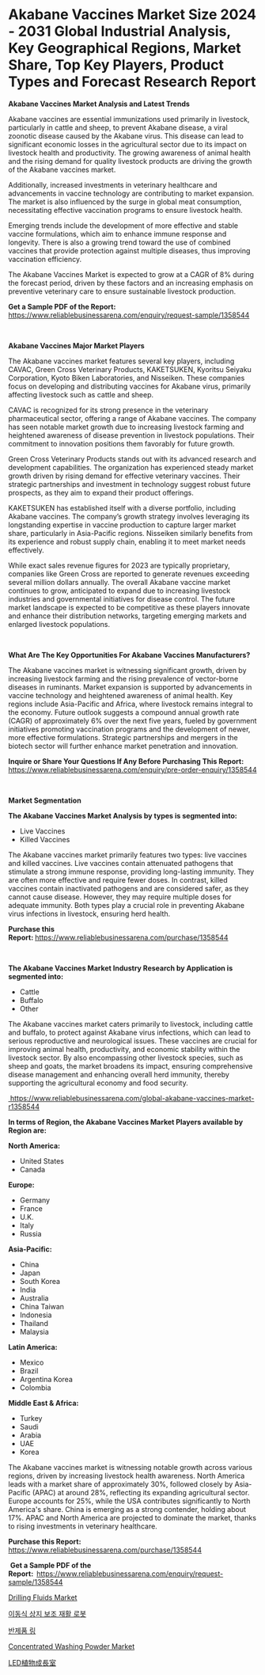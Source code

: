 <p><h1>Akabane Vaccines Market Size 2024 - 2031 Global Industrial Analysis, Key Geographical Regions, Market Share, Top Key Players, Product Types and Forecast Research Report</h1></p><p><strong>Akabane Vaccines Market Analysis and Latest Trends</strong></p>
<p><p>Akabane vaccines are essential immunizations used primarily in livestock, particularly in cattle and sheep, to prevent Akabane disease, a viral zoonotic disease caused by the Akabane virus. This disease can lead to significant economic losses in the agricultural sector due to its impact on livestock health and productivity. The growing awareness of animal health and the rising demand for quality livestock products are driving the growth of the Akabane vaccines market. </p><p>Additionally, increased investments in veterinary healthcare and advancements in vaccine technology are contributing to market expansion. The market is also influenced by the surge in global meat consumption, necessitating effective vaccination programs to ensure livestock health. </p><p>Emerging trends include the development of more effective and stable vaccine formulations, which aim to enhance immune response and longevity. There is also a growing trend toward the use of combined vaccines that provide protection against multiple diseases, thus improving vaccination efficiency. </p><p>The Akabane Vaccines Market is expected to grow at a CAGR of 8% during the forecast period, driven by these factors and an increasing emphasis on preventive veterinary care to ensure sustainable livestock production.</p></p>
<p><strong>Get a Sample PDF of the Report:&nbsp;</strong> <a href="https://www.reliablebusinessarena.com/enquiry/request-sample/1358544">https://www.reliablebusinessarena.com/enquiry/request-sample/1358544</a></p>
<p>&nbsp;</p>
<p><strong>Akabane Vaccines Major Market Players</strong></p>
<p><p>The Akabane vaccines market features several key players, including CAVAC, Green Cross Veterinary Products, KAKETSUKEN, Kyoritsu Seiyaku Corporation, Kyoto Biken Laboratories, and Nisseiken. These companies focus on developing and distributing vaccines for Akabane virus, primarily affecting livestock such as cattle and sheep.</p><p>CAVAC is recognized for its strong presence in the veterinary pharmaceutical sector, offering a range of Akabane vaccines. The company has seen notable market growth due to increasing livestock farming and heightened awareness of disease prevention in livestock populations. Their commitment to innovation positions them favorably for future growth.</p><p>Green Cross Veterinary Products stands out with its advanced research and development capabilities. The organization has experienced steady market growth driven by rising demand for effective veterinary vaccines. Their strategic partnerships and investment in technology suggest robust future prospects, as they aim to expand their product offerings.</p><p>KAKETSUKEN has established itself with a diverse portfolio, including Akabane vaccines. The company’s growth strategy involves leveraging its longstanding expertise in vaccine production to capture larger market share, particularly in Asia-Pacific regions. Nisseiken similarly benefits from its experience and robust supply chain, enabling it to meet market needs effectively.</p><p>While exact sales revenue figures for 2023 are typically proprietary, companies like Green Cross are reported to generate revenues exceeding several million dollars annually. The overall Akabane vaccine market continues to grow, anticipated to expand due to increasing livestock industries and governmental initiatives for disease control. The future market landscape is expected to be competitive as these players innovate and enhance their distribution networks, targeting emerging markets and enlarged livestock populations.</p></p>
<p>&nbsp;</p>
<p><strong>What Are The Key Opportunities For Akabane Vaccines Manufacturers?</strong></p>
<p><p>The Akabane vaccines market is witnessing significant growth, driven by increasing livestock farming and the rising prevalence of vector-borne diseases in ruminants. Market expansion is supported by advancements in vaccine technology and heightened awareness of animal health. Key regions include Asia-Pacific and Africa, where livestock remains integral to the economy. Future outlook suggests a compound annual growth rate (CAGR) of approximately 6% over the next five years, fueled by government initiatives promoting vaccination programs and the development of newer, more effective formulations. Strategic partnerships and mergers in the biotech sector will further enhance market penetration and innovation.</p></p>
<p><strong>Inquire or Share Your Questions If Any Before Purchasing This Report:</strong> <a href="https://www.reliablebusinessarena.com/enquiry/pre-order-enquiry/1358544">https://www.reliablebusinessarena.com/enquiry/pre-order-enquiry/1358544</a></p>
<p>&nbsp;</p>
<p><strong>Market Segmentation</strong></p>
<p><strong>The Akabane Vaccines Market Analysis by types is segmented into:</strong></p>
<p><ul><li>Live Vaccines</li><li>Killed Vaccines</li></ul></p>
<p><p>The Akabane vaccines market primarily features two types: live vaccines and killed vaccines. Live vaccines contain attenuated pathogens that stimulate a strong immune response, providing long-lasting immunity. They are often more effective and require fewer doses. In contrast, killed vaccines contain inactivated pathogens and are considered safer, as they cannot cause disease. However, they may require multiple doses for adequate immunity. Both types play a crucial role in preventing Akabane virus infections in livestock, ensuring herd health.</p></p>
<p><strong>Purchase this Report:&nbsp;</strong><a href="https://www.reliablebusinessarena.com/purchase/1358544">https://www.reliablebusinessarena.com/purchase/1358544</a></p>
<p>&nbsp;</p>
<p><strong>The Akabane Vaccines Market Industry Research by Application is segmented into:</strong></p>
<p><ul><li>Cattle</li><li>Buffalo</li><li>Other</li></ul></p>
<p><p>The Akabane vaccines market caters primarily to livestock, including cattle and buffalo, to protect against Akabane virus infections, which can lead to serious reproductive and neurological issues. These vaccines are crucial for improving animal health, productivity, and economic stability within the livestock sector. By also encompassing other livestock species, such as sheep and goats, the market broadens its impact, ensuring comprehensive disease management and enhancing overall herd immunity, thereby supporting the agricultural economy and food security.</p></p>
<p><a href="https://www.reliablebusinessarena.com/global-akabane-vaccines-market-r1358544">&nbsp;https://www.reliablebusinessarena.com/global-akabane-vaccines-market-r1358544</a></p>
<p><strong>In terms of Region, the Akabane Vaccines Market Players available by Region are:</strong></p>
<p>
    <p> <strong> North America: </strong>
        <ul>
            <li>United States</li>
            <li>Canada</li>
        </ul>
        </p> 
    <p> <strong> Europe: </strong>
        <ul>
            <li>Germany</li>
            <li>France</li>
            <li>U.K.</li>
            <li>Italy</li>
            <li>Russia</li>
        </ul>
        </p> 
    <p> <strong> Asia-Pacific: </strong>
        <ul>
            <li>China</li>
            <li>Japan</li>
            <li>South Korea</li>
            <li>India</li>
            <li>Australia</li>
            <li>China Taiwan</li>
            <li>Indonesia</li>
            <li>Thailand</li>
            <li>Malaysia</li>
        </ul>
        </p> 
    <p> <strong> Latin America: </strong>
        <ul>
            <li>Mexico</li>
            <li>Brazil</li>
            <li>Argentina Korea</li>
            <li>Colombia</li>
        </ul>
        </p> 
    <p> <strong> Middle East & Africa: </strong>
        <ul>
            <li>Turkey</li>
            <li>Saudi</li>
            <li>Arabia</li>
            <li>UAE</li>
            <li>Korea</li>
        </ul>
    </p>
    </p>
<p><p>The Akabane vaccines market is witnessing notable growth across various regions, driven by increasing livestock health awareness. North America leads with a market share of approximately 30%, followed closely by Asia-Pacific (APAC) at around 28%, reflecting its expanding agricultural sector. Europe accounts for 25%, while the USA contributes significantly to North America's share. China is emerging as a strong contender, holding about 17%. APAC and North America are projected to dominate the market, thanks to rising investments in veterinary healthcare.</p></p>
<p><strong>Purchase this Report: </strong><a href="https://www.reliablebusinessarena.com/purchase/1358544">https://www.reliablebusinessarena.com/purchase/1358544</a></p>
<p>&nbsp;<strong>Get a Sample PDF of the Report:&nbsp;&nbsp;</strong><a href="https://www.reliablebusinessarena.com/enquiry/request-sample/1358544">https://www.reliablebusinessarena.com/enquiry/request-sample/1358544</a></p>
<p><strong></strong></p>
<p><p><a href="https://issuu.com/reportprime-2/docs/drilling-fluids-market-size-2030.pp_bb160ca103c236">Drilling Fluids Market</a></p><p><a href="https://medium.com/@orethamorq3j0/%EB%AA%A8%EB%B0%94%EC%9D%BC-%EC%83%81%EC%A7%80-%EB%B3%B4%EC%A1%B0-%EC%9E%AC%ED%99%9C-%EB%A1%9C%EB%B4%87-%EC%8B%9C%EC%9E%A5-%EC%A1%B0%EC%82%AC-%EB%B0%8F-%EC%82%B0%EC%97%85-%EB%B0%9C%EC%A0%84-%EB%B0%8F-2031%EB%85%84%EA%B9%8C%EC%A7%80%EC%9D%98-%EC%98%88%EC%B8%A1-ec63a7c84b44">이동식 상지 보조 재활 로봇</a></p><p><a href="https://medium.com/@orethamorq3j0/%EC%84%B8%EA%B3%84-semi-finished-ring-market-%EC%9D%80-2024%EC%97%90%EC%84%9C-2031%EB%A1%9C-%EC%97%B0%ED%8F%89%EA%B7%A0-%EC%A6%9D%EA%B0%80%EC%9C%A8%EC%9D%84-%EB%B3%B4%EC%9D%BC-%EA%B2%83%EC%9C%BC%EB%A1%9C-%EC%98%88%EC%83%81%EB%90%A9%EB%8B%88%EB%8B%A4-ba08528df57a">반제품 링</a></p><p><a href="https://www.linkedin.com/pulse/global-concentrated-washing-powder-market-opportunities-challenges2024-2ikue?trackingId=V8hHr%2BNVTKiaASEi%2BM7H4w%3D%3D">Concentrated Washing Powder Market</a></p><p><a href="https://medium.com/@aminohtc4/led-plant-growth-chamber-market-%E3%81%AE%E3%82%B0%E3%83%AD%E3%83%BC%E3%83%90%E3%83%AB%E5%B8%82%E5%A0%B4%E6%A6%82%E8%A6%81%E3%81%AF-%E4%B8%96%E7%95%8C%E3%81%8A%E3%82%88%E3%81%B3%E4%B8%BB%E8%A6%81%E5%B8%82%E5%A0%B4%E3%81%AB%E3%81%8A%E3%81%91%E3%82%8B%E6%A5%AD%E7%95%8C%E3%81%AB%E5%BD%B1%E9%9F%BF%E3%82%92%E4%B8%8E%E3%81%88%E3%82%8B%E4%B8%BB%E8%A6%81%E3%81%AA%E3%83%88%E3%83%AC%E3%83%B3%E3%83%89%E3%81%AB%E3%81%A4%E3%81%84%E3%81%A6-%E7%8B%AC%E8%87%AA%E3%81%AE%E8%A6%96%E7%82%B9%E3%82%92%E6%8F%90%E4%BE%9B%E3%81%97%E3%81%BE%E3%81%99-2abafcca6181">LED植物成長室</a></p></p>